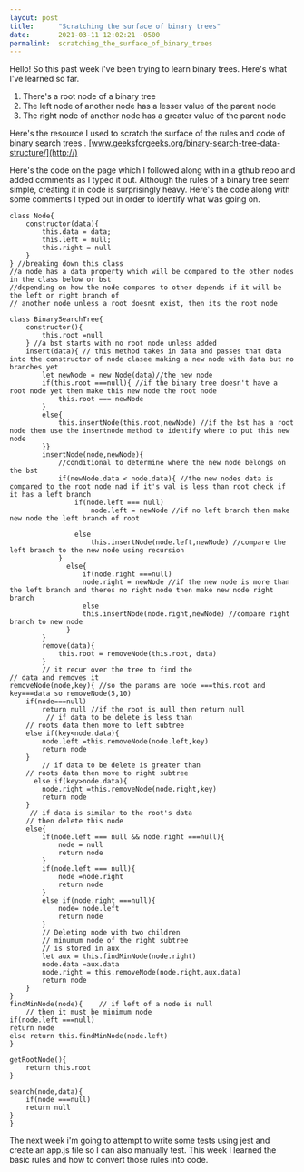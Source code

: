```yaml
---
layout: post
title:      "Scratching the surface of binary trees"
date:       2021-03-11 12:02:21 -0500
permalink:  scratching_the_surface_of_binary_trees
---
```



Hello! So this past week i've been trying to learn binary trees. Here's what I've learned so far.

1. There's a root node of a binary tree
2. The left node of another node has a lesser value of the parent node
3. The right node of another node has a greater value of the parent node

Here's the resource I used to scratch the surface of the rules and code of binary search trees . 
[www.geeksforgeeks.org/binary-search-tree-data-structure/](http://)

Here's the code on the page which I followed along with in a gthub repo and added comments as I typed it out. Although the rules of a binary tree seem simple, creating it in code is surprisingly heavy. Here's the code along with some comments I typed out in order to identify what was going on. 

```
class Node{
    constructor(data){
        this.data = data;
        this.left = null;
        this.right = null
    }
} //breaking down this class
//a node has a data property which will be compared to the other nodes in the class below or bst
//depending on how the node compares to other depends if it will be the left or right branch of
// another node unless a root doesnt exist, then its the root node

class BinarySearchTree{
    constructor(){
        this.root =null
    } //a bst starts with no root node unless added
    insert(data){ // this method takes in data and passes that data into the constructor of node clasee making a new node with data but no branches yet
        let newNode = new Node(data)//the new node
        if(this.root ===null){ //if the binary tree doesn't have a root node yet then make this new node the root node
            this.root === newNode
        }
        else{
            this.insertNode(this.root,newNode) //if the bst has a root node then use the insertnode method to identify where to put this new node
        }} 
        insertNode(node,newNode){
            //conditional to determine where the new node belongs on the bst
            if(newNode.data < node.data){ //the new nodes data is compared to the root node nad if it's val is less than root check if it has a left branch
                if(node.left === null)
                    node.left = newNode //if no left branch then make new node the left branch of root

                else
                    this.insertNode(node.left,newNode) //compare the left branch to the new node using recursion
            }
              else{
                  if(node.right ===null)
                  node.right = newNode //if the new node is more than the left branch and theres no right node then make new node right branch
                  else
                  this.insertNode(node.right,newNode) //compare right branch to new node
              }
        }
        remove(data){
            this.root = removeNode(this.root, data)
        }
        // it recur over the tree to find the 
// data and removes it 
removeNode(node,key){ //so the params are node ===this.root and key===data so removeNode(5,10)
    if(node===null) 
        return null //if the root is null then return null 
         // if data to be delete is less than  
    // roots data then move to left subtree 
    else if(key<node.data){ 
        node.left =this.removeNode(node.left,key)
        return node
    }
        // if data to be delete is greater than  
    // roots data then move to right subtree 
      else if(key>node.data){
        node.right =this.removeNode(node.right,key)
        return node
    }
     // if data is similar to the root's data  
    // then delete this node 
    else{
        if(node.left === null && node.right ===null){
            node = null
            return node
        }
        if(node.left === null){
            node =node.right
            return node
        }
        else if(node.right ===null){
            node= node.left 
            return node
        }
        // Deleting node with two children 
        // minumum node of the right subtree 
        // is stored in aux
        let aux = this.findMinNode(node.right)
        node.data =aux.data
        node.right = this.removeNode(node.right,aux.data)
        return node
    }
}
findMinNode(node){    // if left of a node is null 
    // then it must be minimum node 
if(node.left ===null)
return node
else return this.findMinNode(node.left)
}

getRootNode(){
    return this.root
}

search(node,data){
    if(node ===null)
    return null
}
}
```
The next week i'm going to attempt to write some tests using jest and create an app.js file so I can also manually test. This week I learned the basic rules and how to convert those rules into code.
